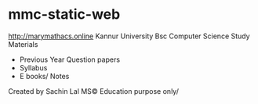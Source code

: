 # mmc-static-web
http://marymathacs.online
Kannur University Bsc Computer Science Study Materials
* Previous Year Question papers
* Syllabus
* E books/ Notes

Created by Sachin Lal MS©
Education purpose only/
